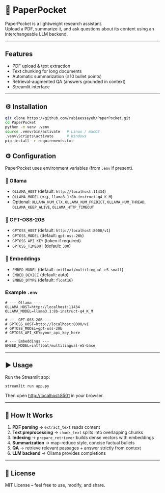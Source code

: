 # 🧪 PaperPocket

PaperPocket is a lightweight research assistant.  
Upload a PDF, summarize it, and ask questions about its content using an interchangeable LLM backend.

---

## Features
- PDF upload & text extraction  
- Text chunking for long documents  
- Automatic summarization (≤10 bullet points)  
- Retrieval-augmented QA (answers grounded in context)  
- Streamlit interface  

---

## ⚙️ Installation

```bash
git clone https://github.com/rabieessayeh/PaperPocket.git
cd PaperPocket
python -m venv .venv
source .venv/bin/activate   # Linux / macOS
.venv\Scripts\activate      # Windows
pip install -r requirements.txt 
```



## ⚙️ Configuration

PaperPocket uses environment variables (from `.env` if present).

### 🔹 Ollama
- `OLLAMA_HOST` (default: `http://localhost:11434`)  
- `OLLAMA_MODEL` (e.g., `llama3.1:8b-instruct-q4_K_M`)  
- Optional: `OLLAMA_NUM_CTX`, `OLLAMA_NUM_PREDICT`, `OLLAMA_NUM_THREAD`, `OLLAMA_KEEP_ALIVE`, `OLLAMA_HTTP_TIMEOUT`  

### 🔹 GPT-OSS-20B
- `GPTOSS_HOST` (default: `http://localhost:8000/v1`)  
- `GPTOSS_MODEL` (default: `gpt-oss-20b`)  
- `GPTOSS_API_KEY` (token if required)  
- `GPTOSS_TIMEOUT` (default: `300`)  

### 🔹 Embeddings
- `EMBED_MODEL` (default: `intfloat/multilingual-e5-small`)  
- `EMBED_DEVICE` (default: auto)  
- `EMBED_DTYPE` (default: `float16`)  

### Example `.env`
```env
# --- Ollama ---
OLLAMA_HOST=http://localhost:11434
OLLAMA_MODEL=llama3.1:8b-instruct-q4_K_M

# --- GPT-OSS-20B ---
# GPTOSS_HOST=http://localhost:8000/v1
# GPTOSS_MODEL=gpt-oss-20b
# GPTOSS_API_KEY=your_api_key_here

# --- Embeddings ---
EMBED_MODEL=intfloat/multilingual-e5-base

```
---

## ▶️ Usage

Run the Streamlit app:
```bash
streamlit run app.py
```

Then open [http://localhost:8501](http://localhost:8501) in your browser.


---

## 🧩 How It Works

1. **PDF parsing** → `extract_text` reads content  
2. **Text preprocessing** → `chunk_text` splits into overlapping chunks  
3. **Indexing** → `prepare_retriever` builds dense vectors with embeddings  
4. **Summarization** → map-reduce style, concise factual bullets  
5. **QA** → retrieve relevant passages + answer strictly from context  
6. **LLM backend** → Ollama provides completions  

---

## 📜 License

MIT License – feel free to use, modify, and share.  
